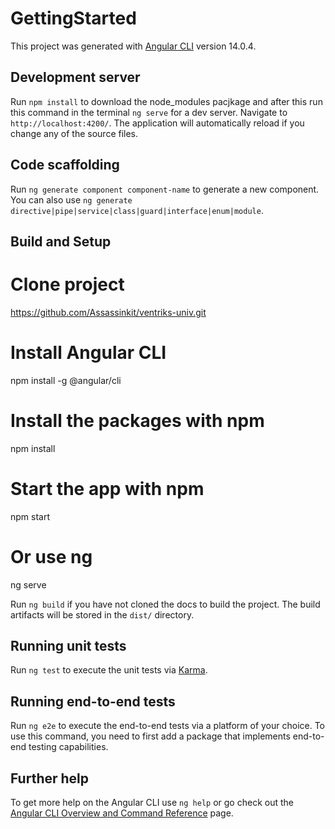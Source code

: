 # GettingStarted

This project was generated with [Angular CLI](https://github.com/angular/angular-cli) version 14.0.4.

## Development server

Run `npm install` to download the node_modules pacjkage and after this run this command in the terminal `ng serve` for a dev server. Navigate to `http://localhost:4200/`. The application will automatically reload if you change any of the source files.

## Code scaffolding

Run `ng generate component component-name` to generate a new component. You can also use `ng generate directive|pipe|service|class|guard|interface|enum|module`.

## Build and Setup

# Clone project
https://github.com/Assassinkit/ventriks-univ.git

# Install Angular CLI
npm install -g @angular/cli

# Install the packages with npm
npm install


# Start the app with npm
npm start
# Or use ng
ng serve 


Run `ng build` if you have not cloned the docs to build the project. The build artifacts will be stored in the `dist/` directory.

## Running unit tests

Run `ng test` to execute the unit tests via [Karma](https://karma-runner.github.io).

## Running end-to-end tests

Run `ng e2e` to execute the end-to-end tests via a platform of your choice. To use this command, you need to first add a package that implements end-to-end testing capabilities.

## Further help

To get more help on the Angular CLI use `ng help` or go check out the [Angular CLI Overview and Command Reference](https://angular.io/cli) page.
